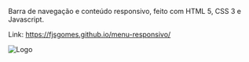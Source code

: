 Barra de navegação e conteúdo responsivo, feito com HTML 5, CSS 3 e Javascript.

Link: https://fjsgomes.github.io/menu-responsivo/

![Logo](https://user-images.githubusercontent.com/84814641/196589188-9db70599-28dc-4db7-8657-9666a4b019a6.png)
